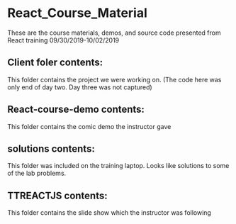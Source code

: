 # React_Course_Material
These are the course materials, demos, and source code presented from React training 09/30/2019-10/02/2019

## Client foler contents:
This folder contains the project we were working on. (The code here was only end of day two. Day three was not captured)

## React-course-demo contents:
This folder contains the comic demo the instructor gave

## solutions contents:
This folder was included on the training laptop. Looks like solutions to some of the lab problems.

## TTREACTJS contents:
This folder contains the slide show which the instructor was following
